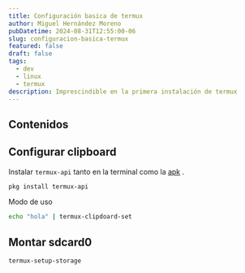 ```yaml
---
title: Configuración basica de termux
author: Miguel Hernández Moreno
pubDatetime: 2024-08-31T12:55:00-06
slug: configuracion-basica-termux
featured: false
draft: false
tags:
  - dev
  - linux
  - termux
description: Imprescindible en la primera instalación de termux
---
```


## Contenidos

## Configurar clipboard

Instalar `termux-api` tanto en la terminal como la [apk](https://f-droid.org/es/packages/com.termux.api/) .

```bash 
pkg install termux-api
```

Modo de uso

```bash
echo "hola" | termux-clipdoard-set
```

## Montar sdcard0

```bash
termux-setup-storage
```
